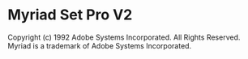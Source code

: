 # Myriad Set Pro V2

Copyright (c) 1992 Adobe Systems Incorporated. All Rights Reserved. Myriad is a trademark of Adobe Systems Incorporated.
